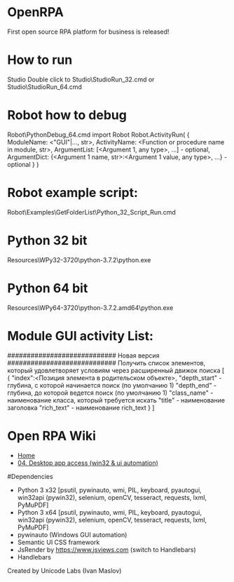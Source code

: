 # OpenRPA
First open source RPA platform for business is released!

# How to run
Studio
Double click to Studio\StudioRun_32.cmd or Studio\StudioRun_64.cmd

# Robot how to debug
Robot\PythonDebug_64.cmd
import Robot
Robot.ActivityRun(
	{
	   ModuleName: <"GUI"|..., str>,
	   ActivityName: <Function or procedure name in module, str>,
	   ArgumentList: [<Argument 1, any type>, ...] - optional,
	   ArgumentDict: {<Argument 1 name, str>:<Argument 1 value, any type>, ...} - optional
	}
)

# Robot example script:
Robot\Examples\GetFolderList\Python_32_Script_Run.cmd

# Python 32 bit
Resources\WPy32-3720\python-3.7.2\python.exe

# Python 64 bit
Resources\WPy64-3720\python-3.7.2.amd64\python.exe

# Module GUI activity List:
############################
Новая версия
############################
Получить список элементов, который удовлетворяет условиям через расширенный движок поиска
[
   {
       "index":<Позиция элемента в родительском объекте>,
       "depth_start" - глубина, с которой начинается поиск (по умолчанию 1)
       "depth_end" - глубина, до которой ведется поиск (по умолчанию 1)
       "class_name" - наименование класса, который требуется искать
       "title" - наименование заголовка
       "rich_text" - наименование rich_text
   }
]


# Open RPA Wiki
- [Home](https://gitlab.com/UnicodeLabs/OpenRPA/wikis/home)
- [04. Desktop app access (win32 & ui automation)](https://gitlab.com/UnicodeLabs/OpenRPA/wikis/04.-Desktop-app-access-(win32-&-ui-automation))

#Dependencies
*  Python 3 x32 [psutil, pywinauto, wmi, PIL, keyboard, pyautogui, win32api (pywin32), selenium, openCV, tesseract, requests, lxml, PyMuPDF]
*  Python 3 x64 [psutil, pywinauto, wmi, PIL, keyboard, pyautogui, win32api (pywin32), selenium, openCV, tesseract, requests, lxml, PyMuPDF]
*  pywinauto (Windows GUI automation)
*  Semantic UI CSS framework
*  JsRender by https://www.jsviews.com (switch to Handlebars)
*  Handlebars

Created by Unicode Labs (Ivan Maslov)